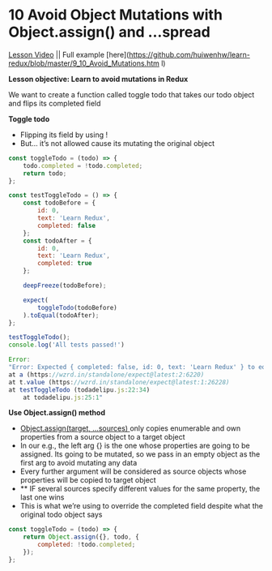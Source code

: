 # 10 Avoid Object Mutations with Object.assign() and …spread 

[Lesson Video](https://egghead.io/lessons/javascript-redux-avoiding-object-mutations-with-object-assign-and-spread)
|| Full example [here](https://github.com/huiwenhw/learn-redux/blob/master/9_10_Avoid_Mutations.htm  l)

**Lesson objective: Learn to avoid mutations in Redux**

We want to create a function called toggle todo that takes our todo object and flips its completed field 

**Toggle todo**
* Flipping its field by using ! 
* But… it’s not allowed cause its mutating the original object 
```Javascript
const toggleTodo = (todo) => {
	todo.completed = !todo.completed;
	return todo;
};

const testToggleTodo = () => {
	const todoBefore = {
		id: 0,
		text: 'Learn Redux', 
		completed: false
	};
	const todoAfter = {
		id: 0, 
		text: 'Learn Redux', 
		completed: true
	};

	deepFreeze(todoBefore);

	expect(
		toggleTodo(todoBefore)
	).toEqual(todoAfter);
};

testToggleTodo();
console.log('All tests passed!')

Error:
"Error: Expected { completed: false, id: 0, text: 'Learn Redux' } to equal { completed: true, id: 0, text: 'Learn Redux' }
at a (https://wzrd.in/standalone/expect@latest:2:6220)
at t.value (https://wzrd.in/standalone/expect@latest:1:26228)
at testToggleTodo (todadelipu.js:22:34)
	at todadelipu.js:25:1"
```

**Use Object.assign() method**
* [Object.assign(target, …sources) ](https://developer.mozilla.org/en/docs/Web/JavaScript/Reference/Global_Objects/Object/assign) only copies enumerable and own properties from a source object to a target object 
* In our e.g., the left arg {} is the one whose properties are going to be assigned. Its going to be mutated, so we pass in an empty object as the first arg to avoid mutating any data
* Every further argument will be considered as source objects whose properties will be copied to target object 
* ** IF several sources specify different values for the same property, the last one wins 
* This is what we’re using to override the completed field despite what the original todo object says 
```Javascript
const toggleTodo = (todo) => {
	return Object.assign({}, todo, {
		completed: !todo.completed;
	});
};
```
